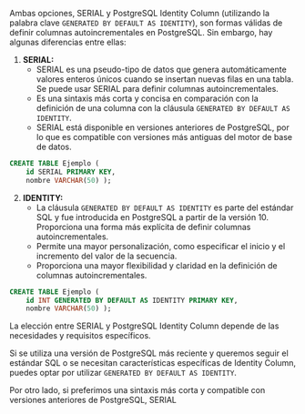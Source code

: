 Ambas opciones, SERIAL y PostgreSQL Identity Column (utilizando la palabra clave `GENERATED BY DEFAULT AS IDENTITY`), son formas válidas de definir columnas autoincrementales en PostgreSQL. Sin embargo, hay algunas diferencias entre ellas:

1. **SERIAL:**
    - SERIAL es una pseudo-tipo de datos que genera automáticamente valores enteros únicos cuando se insertan nuevas filas en una tabla. Se puede usar SERIAL para definir columnas autoincrementales.
    - Es una sintaxis más corta y concisa en comparación con la definición de una columna con la cláusula `GENERATED BY DEFAULT AS IDENTITY`.
    - SERIAL está disponible en versiones anteriores de PostgreSQL, por lo que es compatible con versiones más antiguas del motor de base de datos.

```sql
CREATE TABLE Ejemplo (     
	id SERIAL PRIMARY KEY,     
	nombre VARCHAR(50) );
```

2. **IDENTITY:**
    - La cláusula `GENERATED BY DEFAULT AS IDENTITY` es parte del estándar SQL y fue introducida en PostgreSQL a partir de la versión 10. Proporciona una forma más explícita de definir columnas autoincrementales.
    - Permite una mayor personalización, como especificar el inicio y el incremento del valor de la secuencia.
    - Proporciona una mayor flexibilidad y claridad en la definición de columnas autoincrementales.

```sql
CREATE TABLE Ejemplo (     
	id INT GENERATED BY DEFAULT AS IDENTITY PRIMARY KEY,     
	nombre VARCHAR(50) );
```

La elección entre SERIAL y PostgreSQL Identity Column depende de las necesidades y requisitos específicos. 

Si se utiliza una versión de PostgreSQL más reciente y queremos seguir el estándar SQL o se necesitan características específicas de Identity Column, puedes optar por utilizar `GENERATED BY DEFAULT AS IDENTITY`.

Por otro lado, si preferimos una sintaxis más corta y compatible con versiones anteriores de PostgreSQL, SERIAL 